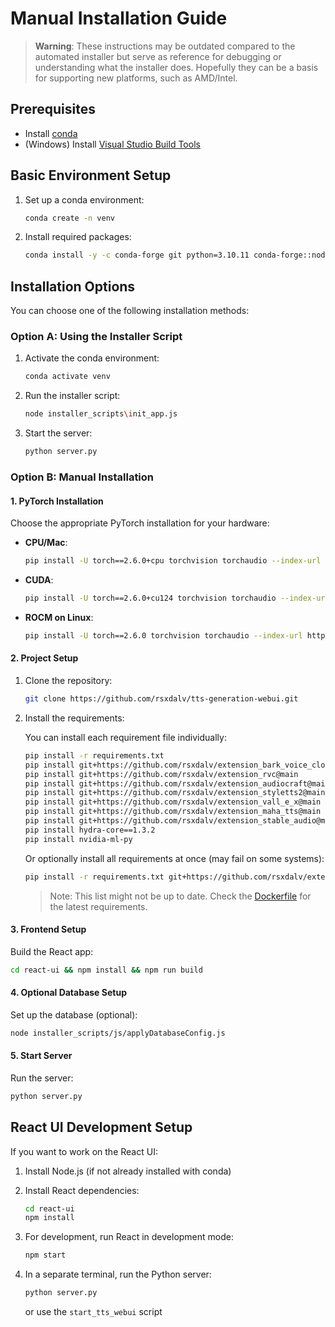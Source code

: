 # Manual Installation Guide

> **Warning**: These instructions may be outdated compared to the automated installer but serve as reference for debugging or understanding what the installer does. Hopefully they can be a basis for supporting new platforms, such as AMD/Intel.

## Prerequisites

- Install [conda](https://docs.conda.io/projects/conda/en/latest/user-guide/install/index.html)
- (Windows) Install [Visual Studio Build Tools](https://visualstudio.microsoft.com/visual-cpp-build-tools/)

## Basic Environment Setup

1. Set up a conda environment:
   ```bash
   conda create -n venv
   ```

2. Install required packages:
   ```bash
   conda install -y -c conda-forge git python=3.10.11 conda-forge::nodejs=22.9.0 conda conda-forge::uv=0.4.17 ninja conda-forge::postgresql=16.4 conda-forge::vswhere "conda-forge::ffmpeg=4.4.2[build=lgpl*]"
   ```

## Installation Options

You can choose one of the following installation methods:

### Option A: Using the Installer Script

1. Activate the conda environment:
   ```bash
   conda activate venv
   ```

2. Run the installer script:
   ```bash
   node installer_scripts\init_app.js
   ```

3. Start the server:
   ```bash
   python server.py
   ```

### Option B: Manual Installation

#### 1. PyTorch Installation

Choose the appropriate PyTorch installation for your hardware:

- **CPU/Mac**:
  ```bash
  pip install -U torch==2.6.0+cpu torchvision torchaudio --index-url https://download.pytorch.org/whl/cpu
  ```

- **CUDA**:
  ```bash
  pip install -U torch==2.6.0+cu124 torchvision torchaudio --index-url https://download.pytorch.org/whl/cu124
  ```

- **ROCM on Linux**:
  ```bash
  pip install -U torch==2.6.0 torchvision torchaudio --index-url https://download.pytorch.org/whl/rocm6.0
  ```

#### 2. Project Setup

1. Clone the repository:
   ```bash
   git clone https://github.com/rsxdalv/tts-generation-webui.git
   ```

2. Install the requirements:

   You can install each requirement file individually:
   ```bash
   pip install -r requirements.txt
   pip install git+https://github.com/rsxdalv/extension_bark_voice_clone@main
   pip install git+https://github.com/rsxdalv/extension_rvc@main
   pip install git+https://github.com/rsxdalv/extension_audiocraft@main
   pip install git+https://github.com/rsxdalv/extension_styletts2@main
   pip install git+https://github.com/rsxdalv/extension_vall_e_x@main
   pip install git+https://github.com/rsxdalv/extension_maha_tts@main
   pip install git+https://github.com/rsxdalv/extension_stable_audio@main
   pip install hydra-core==1.3.2
   pip install nvidia-ml-py
   ```

   Or optionally install all requirements at once (may fail on some systems):
   ```bash
   pip install -r requirements.txt git+https://github.com/rsxdalv/extension_audiocraft@main git+https://github.com/rsxdalv/extension_bark_voice_clone@main git+https://github.com/rsxdalv/extension_maha_tts@main git+https://github.com/rsxdalv/extension_rvc@main git+https://github.com/rsxdalv/extension_stable_audio@main git+https://github.com/rsxdalv/extension_styletts2@main git+https://github.com/rsxdalv/extension_vall_e_x@main hydra-core==1.3.2 nvidia-ml-py
   ```

   > Note: This list might not be up to date. Check the [Dockerfile](https://github.com/rsxdalv/tts-generation-webui/blob/main/Dockerfile#L39-L40) for the latest requirements.

#### 3. Frontend Setup

Build the React app:
```bash
cd react-ui && npm install && npm run build
```

#### 4. Optional Database Setup

Set up the database (optional):
```bash
node installer_scripts/js/applyDatabaseConfig.js
```

#### 5. Start Server

Run the server:
```bash
python server.py
```

## React UI Development Setup

If you want to work on the React UI:

1. Install Node.js (if not already installed with conda)

2. Install React dependencies:
   ```bash
   cd react-ui
   npm install
   ```

3. For development, run React in development mode:
   ```bash
   npm start
   ```

4. In a separate terminal, run the Python server:
   ```bash
   python server.py
   ```
   or use the `start_tts_webui` script
